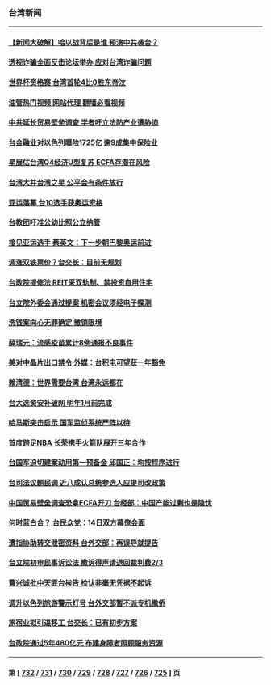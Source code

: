 ### 台湾新闻
---
#### [【新闻大破解】哈以战背后是谁 预演中共袭台？](../../pages/ncid1349361/n14093979.md?10130445) 
#### [透视诈骗全面反击论坛举办 应对台湾诈骗问题](../../pages/ncid1349361/n14093702.md?10130445) 
#### [世界杯资格赛 台湾首轮4比0胜东帝汶](../../pages/ncid1349361/n14094013.md?10130445) 
#### [油管热门视频 网站代理 翻墙必看视频](http://138.2.39.72:81/youtube.html?epic-marker?10130445)
#### [中共延长贸易壁垒调查 学者吁立法防产业遭胁迫](../../pages/ncid1349361/n14093967.md?10130445) 
#### [台金融业对以色列曝险1725亿 逾9成集中保险业](../../pages/ncid1349361/n14093966.md?10130445) 
#### [星展估台湾Q4经济U型复苏 ECFA存潜在风险](../../pages/ncid1349361/n14093969.md?10130445) 
#### [台湾大并台湾之星 公平会有条件放行](../../pages/ncid1349361/n14093935.md?10130445) 
#### [亚运落幕 台10选手获奥运资格](../../pages/ncid1349361/n14093931.md?10130445) 
#### [台教团吁准公幼比照公立纳管](../../pages/ncid1349361/n14093933.md?10130445) 
#### [接见亚运选手 蔡英文：下一步朝巴黎奥运前进](../../pages/ncid1349361/n14093930.md?10130445) 
#### [调涨双铁票价？台交长：目前无规划](../../pages/ncid1349361/n14093928.md?10130445) 
#### [台政院提修法 REIT采双轨制、禁投资自用住宅](../../pages/ncid1349361/n14093973.md?10130445) 
#### [台立院外委会通过提案 机密会议须经电子探测](../../pages/ncid1349361/n14093971.md?10130445) 
#### [洗钱案向心无罪确定 撤销限境](../../pages/ncid1349361/n14093874.md?10130445) 
#### [薛瑞元：流感疫苗累计8例通报不良事件](../../pages/ncid1349361/n14093872.md?10130445) 
#### [美对中晶片出口禁令 外媒：台积电可望获一年豁免](../../pages/ncid1349361/n14093977.md?10130445) 
#### [赖清德：世界需要台湾 台湾永远都在](../../pages/ncid1349361/n14093870.md?10130445) 
#### [台大选资安补破网 明年1月前完成](../../pages/ncid1349361/n14093868.md?10130445) 
#### [哈马斯突击启示 国军监侦系统严阵以待](../../pages/ncid1349361/n14093866.md?10130445) 
#### [首度跨足NBA 长荣携手火箭队展开三年合作](../../pages/ncid1349361/n14093845.md?10130445) 
#### [台国军迫切建案动用第一预备金 邱国正：均按程序进行](../../pages/ncid1349361/n14093877.md?10130445) 
#### [台司法议题民调 近八成认总统参选人应提司改政策](../../pages/ncid1349361/n14093880.md?10130445) 
#### [中国贸易壁垒调查恐拿ECFA开刀 台经部：中国产能过剩也是隐忧](../../pages/ncid1349361/n14093879.md?10130445) 
#### [何时蓝白合？ 台民众党：14日双方幕僚会面](../../pages/ncid1349361/n14093882.md?10130445) 
#### [遭指协助转交泄密资料 台外交部：再误导就提告](../../pages/ncid1349361/n14093884.md?10130445) 
#### [台立院初审民事诉讼法 撤诉得声请退回裁判费2/3](../../pages/ncid1349361/n14093849.md?10130445) 
#### [曹兴诚批中天匪台挨告 检认非毫无凭据不起诉](../../pages/ncid1349361/n14093851.md?10130445) 
#### [调升以色列旅游警示灯号 台外交部暂不派专机撤侨](../../pages/ncid1349361/n14093835.md?10130445) 
#### [旅宿业拟引进移工 台交长：已有初步方案](../../pages/ncid1349361/n14093825.md?10130445) 
#### [台政院通过5年480亿元 布建身障者照顾服务资源](../../pages/ncid1349361/n14093824.md?10130445) 

---
#### 第 [ [732](./732.md?10130445) / [731](./731.md?10130445) / [730](./730.md?10130445) / [729](./729.md?10130445) / [728](./728.md?10130445) / [727](./727.md?10130445) / [726](./726.md?10130445) / [725](./725.md?10130445) ] 页
